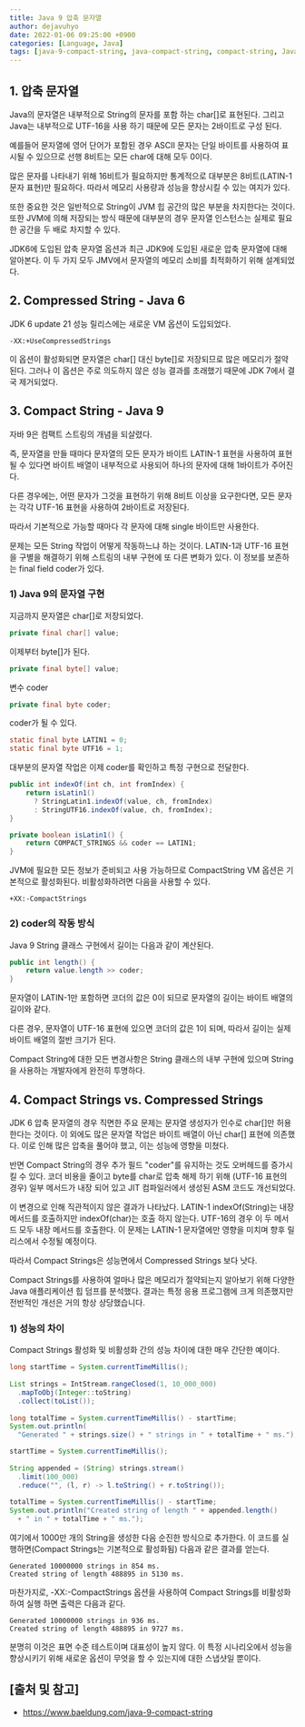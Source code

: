 ```yaml
---
title: Java 9 압축 문자열
author: dejavuhyo
date: 2022-01-06 09:25:00 +0900
categories: [Language, Java]
tags: [java-9-compact-string, java-compact-string, compact-string, Java-9-압축-문자열, 압축-문자열, 문자열]
---
```


## 1. 압축 문자열
Java의 문자열은 내부적으로 String의 문자를 포함 하는 char[]로 표현된다. 그리고 Java는 내부적으로 UTF-16을 사용 하기 때문에 모든 문자는 2바이트로 구성 된다.

예를들어 문자열에 영어 단어가 포함된 경우 ASCII 문자는 단일 바이트를 사용하여 표시될 수 있으므로 선행 8비트는 모든 char에 대해 모두 0이다.

많은 문자를 나타내기 위해 16비트가 필요하지만 통계적으로 대부분은 8비트(LATIN-1 문자 표현)만 필요하다. 따라서 메모리 사용량과 성능을 향상시킬 수 있는 여지가 있다.

또한 중요한 것은 일반적으로 String이 JVM 힙 공간의 많은 부분을 차지한다는 것이다. 또한 JVM에 의해 저장되는 방식 때문에 대부분의 경우 문자열 인스턴스는 실제로 필요한 공간을 두 배로 차지할 수 있다.

JDK6에 도입된 압축 문자열 옵션과 최근 JDK9에 도입된 새로운 압축 문자열에 대해 알아본다. 이 두 가지 모두 JMV에서 문자열의 메모리 소비를 최적화하기 위해 설계되었다.

## 2. Compressed String - Java 6
JDK 6 update 21 성능 릴리스에는 새로운 VM 옵션이 도입되었다.

```text
-XX:+UseCompressedStrings
```

이 옵션이 활성화되면 문자열은 char[] 대신 byte[]로 저장되므로 많은 메모리가 절약된다. 그러나 이 옵션은 주로 의도하지 않은 성능 결과를 초래했기 때문에 JDK 7에서 결국 제거되었다.

## 3. Compact String - Java 9
자바 9은 컴팩트 스트링의 개념을 되살렸다.

즉, 문자열을 만들 때마다 문자열의 모든 문자가 바이트 LATIN-1 표현을 사용하여 표현될 수 있다면 바이트 배열이 내부적으로 사용되어 하나의 문자에 대해 1바이트가 주어진다.

다른 경우에는, 어떤 문자가 그것을 표현하기 위해 8비트 이상을 요구한다면, 모든 문자는 각각 UTF-16 표현을 사용하여 2바이트로 저장된다.

따라서 기본적으로 가능할 때마다 각 문자에 대해 single 바이트만 사용한다.

문제는 모든 String 작업이 어떻게 작동하느냐 하는 것이다. LATIN-1과 UTF-16 표현을 구별을 해결하기 위해 스트링의 내부 구현에 또 다른 변화가 있다. 이 정보를 보존하는 final field coder가 있다.

### 1) Java 9의 문자열 구현
지금까지 문자열은 char[]로 저장되었다.

```java
private final char[] value;
```

이제부터 byte[]가 된다.

```java
private final byte[] value;
```

변수 coder

```java
private final byte coder;
```

coder가 될 수 있다.

```java
static final byte LATIN1 = 0;
static final byte UTF16 = 1;
```

대부분의 문자열 작업은 이제 coder를 확인하고 특정 구현으로 전달한다.

```java
public int indexOf(int ch, int fromIndex) {
    return isLatin1() 
      ? StringLatin1.indexOf(value, ch, fromIndex) 
      : StringUTF16.indexOf(value, ch, fromIndex);
}  

private boolean isLatin1() {
    return COMPACT_STRINGS && coder == LATIN1;
}
```

JVM에 필요한 모든 정보가 준비되고 사용 가능하므로 CompactString VM 옵션은 기본적으로 활성화된다. 비활성화하려면 다음을 사용할 수 있다.

```text
+XX:-CompactStrings
```

### 2) coder의 작동 방식
Java 9 String 클래스 구현에서 길이는 다음과 같이 계산된다.

```java
public int length() {
    return value.length >> coder;
}
```

문자열이 LATIN-1만 포함하면 코더의 값은 0이 되므로 문자열의 길이는 바이트 배열의 길이와 같다.

다른 경우, 문자열이 UTF-16 표현에 있으면 코더의 값은 1이 되며, 따라서 길이는 실제 바이트 배열의 절반 크기가 된다.

Compact String에 대한 모든 변경사항은 String 클래스의 내부 구현에 있으며 String을 사용하는 개발자에게 완전히 투명하다.

## 4. Compact Strings vs. Compressed Strings
JDK 6 압축 문자열의 경우 직면한 주요 문제는 문자열 생성자가 인수로 char[]만 허용 한다는 것이다. 이 외에도 많은 문자열 작업은 바이트 배열이 아닌 char[] 표현에 의존했다. 이로 인해 많은 압축을 풀어야 했고, 이는 성능에 영향을 미쳤다.

반면 Compact String의 경우 추가 필드 "coder"를 유지하는 것도 오버헤드를 증가시킬 수 있다. 코더 비용을 줄이고 byte를 char로 압축 해제 하기 위해 (UTF-16 표현의 경우) 일부 메서드가 내장 되어 있고 JIT 컴파일러에서 생성된 ASM 코드도 개선되었다.

이 변경으로 인해 직관적이지 않은 결과가 나타났다. LATIN-1 indexOf(String)는 내장 메서드를 호출하지만 indexOf(char)는 호출 하지 않는다. UTF-16의 경우 이 두 메서드 모두 내장 메서드를 호출한다. 이 문제는 LATIN-1 문자열에만 영향을 미치며 향후 릴리스에서 수정될 예정이다.

따라서 Compact Strings은 성능면에서 Compressed Strings 보다 낫다.

Compact Strings를 사용하여 얼마나 많은 메모리가 절약되는지 알아보기 위해 다양한 Java 애플리케이션 힙 덤프를 분석했다. 결과는 특정 응용 프로그램에 크게 의존했지만 전반적인 개선은 거의 항상 상당했습니다.

### 1) 성능의 차이
Compact Strings 활성화 및 비활성화 간의 성능 차이에 대한 매우 간단한 예이다.

```java
long startTime = System.currentTimeMillis();
 
List strings = IntStream.rangeClosed(1, 10_000_000)
  .mapToObj(Integer::toString) 
  .collect(toList());
 
long totalTime = System.currentTimeMillis() - startTime;
System.out.println(
  "Generated " + strings.size() + " strings in " + totalTime + " ms.");

startTime = System.currentTimeMillis();
 
String appended = (String) strings.stream()
  .limit(100_000)
  .reduce("", (l, r) -> l.toString() + r.toString());
 
totalTime = System.currentTimeMillis() - startTime;
System.out.println("Created string of length " + appended.length() 
  + " in " + totalTime + " ms.");
```

여기에서 1000만 개의 String을 생성한 다음 순진한 방식으로 추가한다. 이 코드를 실행하면(Compact Strings는 기본적으로 활성화됨) 다음과 같은 결과를 얻는다.

```text
Generated 10000000 strings in 854 ms.
Created string of length 488895 in 5130 ms.
```

마찬가지로, -XX:-CompactStrings 옵션을 사용하여 Compact Strings를 비활성화하여 실행 하면 출력은 다음과 같다.

```text
Generated 10000000 strings in 936 ms.
Created string of length 488895 in 9727 ms.
```

분명히 이것은 표면 수준 테스트이며 대표성이 높지 않다. 이 특정 시나리오에서 성능을 향상시키기 위해 새로운 옵션이 무엇을 할 수 있는지에 대한 스냅샷일 뿐이다.

## [출처 및 참고]
* <https://www.baeldung.com/java-9-compact-string>
